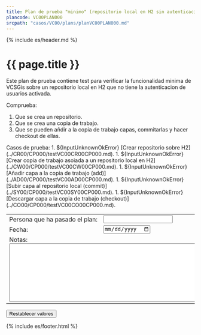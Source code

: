 ```yaml
---
title: Plan de prueba "minimo" (repositorio local en H2 sin autenticacion)
plancode: VC00PLAN000
srcpath: "casos/VC00/plans/planVC00PLAN000.md"
---
```


{% include es/header.md %}

# {{ page.title }}

Este plan de prueba contiene test para verificar la funcionalidad minima de VCSGis sobre 
un repositorio local en H2 que no tiene la autenticacion de usuarios activada.


<div class="noprint"  markdown="1">
<style scoped>
@media print{
   .noprint{
       display:none;
   }
}
</style>

Comprueba:
1. Que se crea un repositorio.
1. Que se crea una copia de trabajo.
1. Que se pueden añdir a la copia de trabajo capas, commitarlas y hacer checkout de ellas.
</div>

<form  markdown="1">
Casos de prueba:
1. ${InputUnknownOkError} [Crear repositorio sobre H2](../CR00/CP000/testVC00CR00CP000.md).
1. ${InputUnknownOkError} [Crear copia de trabajo asoiada a un repositorio local en H2](../CW00/CP000/testVC00CW00CP000.md).
1. ${InputUnknownOkError} [Añadir capa a la copia de trabajo (add)](../AD00/CP000/testVC00AD00CP000.md).
1. ${InputUnknownOkError} [Subir capa al repositorio local (commit)](../SY00/CP000/testVC00SY00CP000.md).
1. ${InputUnknownOkError} [Descargar capa a la copia de trabajo (checkout)](../CO00/CP000/testVC00CO00CP000.md).

<table border="0">
<tr>
<td>Persona&nbsp;que&nbsp;ha&nbsp;pasado&nbsp;el&nbsp;plan:</td><td width="90%"><input type="text"></td>
</tr>
<tr>
<td>Fecha:</td><td><input type="date"></td>
</tr>
<tr>
<td colspan="2">Notas:<br><textarea rows="10" cols="80"></textarea></td>
</tr>
</table>
<input type="reset" value="Restablecer valores">
</form>

{% include es/footer.html %}


